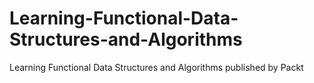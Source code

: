# Learning-Functional-Data-Structures-and-Algorithms
Learning Functional Data Structures and Algorithms published by Packt
